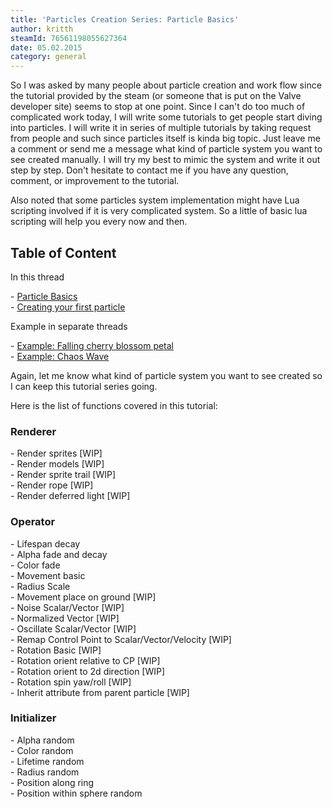 ```yaml
---
title: 'Particles Creation Series: Particle Basics'
author: kritth
steamId: 76561198055627364
date: 05.02.2015
category: general
---
```


<p>
So I was asked by many people about particle creation and work flow since the tutorial provided by the steam (or someone that is put on the Valve developer site) seems to stop at one point. Since I can't do too much of complicated work today, I will write some tutorials to get people start diving into particles. I will write it in series of multiple tutorials by taking request from people and such since particles itself is kinda big topic. Just leave me a comment or send me a message what kind of particle system you want to see created manually. I will try my best to mimic the system and write it out step by step. Don't hesitate to contact me if you have any question, comment, or improvement to the tutorial.
</p>
<p>
Also noted that some particles system implementation might have Lua scripting involved if it is very complicated system. So a little of basic lua scripting will help you every now and then.
</p>
<h2>Table of Content</h2>
<p>In this thread</p>
- <a href="#particle_basics">Particle Basics</a><br>
- <a href="#first_particle">Creating your first particle</a>
<p>Example in separate threads</p>
- <a href="/articles/particles-creation-series-falling-cherry-blossom-petal-for-spring-mood">Example: Falling cherry blossom petal</a><br>
- <a href="/articles/particles-creation-series-chaos-wave">Example: Chaos Wave</a>
<p>
Again, let me know what kind of particle system you want to see created so I can keep this tutorial series going.
</p>
<p>
Here is the list of functions covered in this tutorial:
</p>
<h3>Renderer</h3>
- Render sprites [WIP]<br>
- Render models [WIP]<br>
- Render sprite trail [WIP]<br>
- Render rope [WIP]<br>
- Render deferred light [WIP]<br>
<h3>Operator</h3>
- Lifespan decay<br>
- Alpha fade and decay<br>
- Color fade<br>
- Movement basic<br>
- Radius Scale<br>
- Movement place on ground [WIP]<br>
- Noise Scalar/Vector [WIP]<br>
- Normalized Vector [WIP]<br>
- Oscillate Scalar/Vector [WIP]<br>
- Remap Control Point to Scalar/Vector/Velocity [WIP]<br>
- Rotation Basic [WIP]<br>
- Rotation orient relative to CP [WIP]<br>
- Rotation orient to 2d direction [WIP]<br>
- Rotation spin yaw/roll [WIP]<br>
- Inherit attribute from parent particle [WIP]<br>
<h3>Initializer</h3>
- Alpha random<br>
- Color random<br>
- Lifetime random<br>
- Radius random<br>
- Position along ring<br>
- Position within sphere random<br>